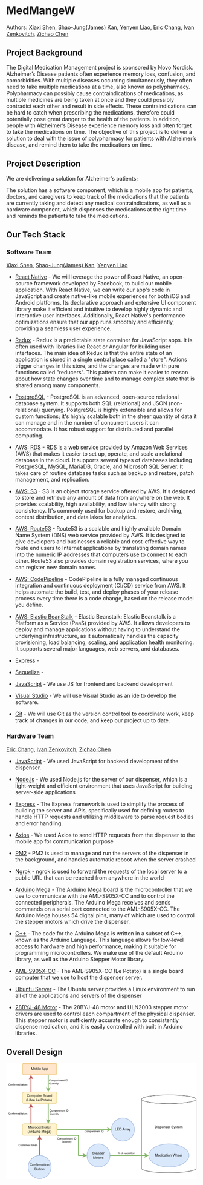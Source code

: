 # MedMangeW

Authors: [Xiaxi Shen](https://github.com/xshen053), [Shao-Jung(James) Kan](https://github.com/hjameskan), [Yenyen Liao](https://github.com/yenyenn19), [Eric Chang](https://github.com/echang1116), [Ivan Zenkovitch](https://github.com/IvanZenk), [Zichao Chen](https://github.com/zcchen21)

## Project Background

The Digital Medication Management project is sponsored by Novo Nordisk. Alzheimer’s Disease patients often experience memory loss, confusion, and comorbidities. With multiple diseases occurring simultaneously, they often need to take multiple medications at a time, also known as polypharmacy. Polypharmacy can possibly cause contraindications of medications, as multiple medicines are being taken at once and they could possibly contradict each other and result in side effects. These contraindications can be hard to catch when prescribing the medications, therefore could potentially pose great danger to the health of the patients. In addition, people with Alzheimer’s Disease experience memory loss and often forget to take the medications on time. The objective of this project is to deliver a solution to deal with the issue of polypharmacy for patients with Alzheimer’s disease, and remind them to take the medications on time.

## Project Description

We are delivering a solution for Alzheimer's patients;

The solution has a software component, which is a mobile app for patients, doctors, and caregivers to keep track of the medications that the patients are currently taking and detect any medical contraindications, as well as a hardware component, which dispenses the medications at the right time and reminds the patients to take the medications.

## Our Tech Stack

### Software Team

[Xiaxi Shen](https://github.com/xshen053), [Shao-Jung(James) Kan](https://github.com/hjameskan), [Yenyen Liao](https://github.com/yenyenn19)

- [React Native](https://reactnative.dev/) - We will leverage the power of React Native, an open-source framework developed by Facebook, to build our mobile application. With React Native, we can write our app's code in JavaScript and create native-like mobile experiences for both iOS and Android platforms. Its declarative approach and extensive UI component library make it efficient and intuitive to develop highly dynamic and interactive user interfaces. Additionally, React Native's performance optimizations ensure that our app runs smoothly and efficiently, providing a seamless user experience.

- [Redux](https://redux.js.org/) - Redux is a predictable state container for JavaScript apps. It is often used with libraries like React or Angular for building user interfaces. The main idea of Redux is that the entire state of an application is stored in a single central place called a "store". Actions trigger changes in this store, and the changes are made with pure functions called "reducers". This pattern can make it easier to reason about how state changes over time and to manage complex state that is shared among many components.

- [PostgreSQL](https://www.postgresql.org/) - PostgreSQL is an advanced, open-source relational database system. It supports both SQL (relational) and JSON (non-relational) querying. PostgreSQL is highly extensible and allows for custom functions; it's highly scalable both in the sheer quantity of data it can manage and in the number of concurrent users it can accommodate. It has robust support for distributed and parallel computing.

- [AWS: RDS](https://aws.amazon.com/rds/) - RDS is a web service provided by Amazon Web Services (AWS) that makes it easier to set up, operate, and scale a relational database in the cloud. It supports several types of databases including PostgreSQL, MySQL, MariaDB, Oracle, and Microsoft SQL Server. It takes care of routine database tasks such as backup and restore, patch management, and replication.

- [AWS: S3](https://aws.amazon.com/s3/) - S3 is an object storage service offered by AWS. It's designed to store and retrieve any amount of data from anywhere on the web. It provides scalability, high availability, and low latency with strong consistency. It's commonly used for backup and restore, archiving, content distribution, and data lakes for analytics.

- [AWS: Route53](https://aws.amazon.com/route53/) - Route53 is a scalable and highly available Domain Name System (DNS) web service provided by AWS. It is designed to give developers and businesses a reliable and cost-effective way to route end users to Internet applications by translating domain names into the numeric IP addresses that computers use to connect to each other. Route53 also provides domain registration services, where you can register new domain names.

- [AWS: CodePipeline](https://aws.amazon.com/codepipeline/) - CodePipeline is a fully managed continuous integration and continuous deployment (CI/CD) service from AWS. It helps automate the build, test, and deploy phases of your release process every time there is a code change, based on the release model you define.

- [AWS: Elastic BeanStalk](https://aws.amazon.com/elasticbeanstalk/) - Elastic Beanstalk: Elastic Beanstalk is a Platform as a Service (PaaS) provided by AWS. It allows developers to deploy and manage applications without having to understand the underlying infrastructure, as it automatically handles the capacity provisioning, load balancing, scaling, and application health monitoring. It supports several major languages, web servers, and databases.

- [Express](https://expressjs.com/) -

- [Sequelize](https://sequelize.org/) -

- [JavaScript](https://code.visualstudio.com/) - We use JS for frontend and backend development

- [Visual Studio](https://cmake.org/) - We will use Visual Studio as an ide to develop the software.

- [Git](https://git-scm.com/) - We will use Git as the version control tool to coordinate work, keep track of changes in our code, and keep our project up to date.

### Hardware Team

[Eric Chang](https://github.com/echang1116), [Ivan Zenkovitch](https://github.com/IvanZenk), [Zichao Chen](https://github.com/zcchen21)

- [JavaScript](https://developer.mozilla.org/en-US/docs/Web/JavaScript) - We used JavaScript for backend development of the dispenser.

- [Node.js](https://nodejs.org/) - We used Node.js for the server of our dispenser, which is a light-weight and efficient environment that uses JavaScript for building server-side applications

- [Express](https://expressjs.com/) - The Express framework is used to simplify the process of building the server and APIs, specifically used for defining routes to handle HTTP requests and utilizing middleware to parse request bodies and error handling.

- [Axios](https://axios-http.com/) - We used Axios to send HTTP requests from the dispenser to the mobile app for communication purpose

- [PM2](https://pm2.keymetrics.io/) - PM2 is used to manage and run the servers of the dispenser in the background, and handles automatic reboot when the server crashed

- [Ngrok](https://ngrok.com/) - ngrok is used to forward the requests of the local server to a public URL that can be reached from anywhere in the world

- [Arduino Mega](https://store.arduino.cc/arduino-mega-2560-rev3) - The Arduino Mega board is the microcontroller that we use to communicate with the AML-S905X-CC and to control the connected peripherals. The Arduino Mega receives  and sends commands on a serial port connected to the AML-S905X-CC. The Arduino Mega houses 54 digital pins, many of which are used to control the stepper motors which drive the dispenser.

- [C++](https://en.cppreference.com/w/) - The code for the Arduino Mega is written in a subset of C++, known as the Arduino Language. This language allows for low-level access to hardware and high performance, making it suitable for programming microcontrollers. We make use of the default Arduino library, as well as the Arduino Stepper Motor library.

- [AML-S905X-CC](https://www.96boards.org/product/tinker-board-s/) - The AML-S905X-CC (Le Potato) is a single board computer that we use to host the dispenser server. 

- [Ubuntu Server](https://ubuntu.com/server) - The Ubuntu server provides a Linux environment to run all of the applications and servers of the dispenser

- [28BYJ-48 Motor](https://www.adafruit.com/product/858) - The 28BYJ-48 motor and ULN2003 stepper motor drivers are used to control each compartment of the physical dispenser. This stepper motor is sufficiently accurate enough to consistently dispense medication, and it is easily controlled with built in Arduino libraries. 

<!-- 
- The input of our project would be []
- The output of our project would be [] -->

## Overall Design

![img3](https://github.com/MedManageW/.github/blob/main/resources/OverallDesign.png)

<!-- ## Example picture and description

## Installation/Usage

## Testing -->

<!-- ![img3](https://github.com/MedManageW/.github/blob/main/resources/OverallDesign.png)
![img1](https://github.com/MedManageW/.github/blob/main/resources/AppScreen1.png)
![img2](https://github.com/MedManageW/.github/blob/main/resources/AppScreen2.png)
![img4](https://github.com/MedManageW/.github/blob/main/resources/hardware1.png)
![img5](https://github.com/MedManageW/.github/blob/main/resources/hardware2.png)
![img6](https://github.com/MedManageW/.github/blob/main/resources/hardware3.jpg) -->
